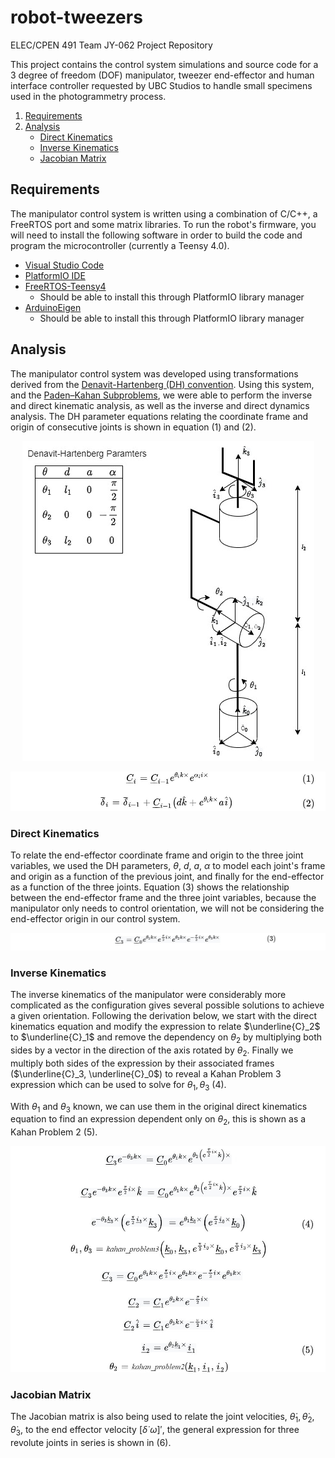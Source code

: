 # robot-tweezers

ELEC/CPEN 491 Team JY-062 Project Repository

This project contains the control system simulations and source code for a 3 degree of freedom (DOF) manipulator, tweezer end-effector and human interface controller requested by UBC Studios to handle small specimens used in the photogrammetry process.

1. [Requirements](#Requirements)
2. [Analysis](#Analysis)
    - [Direct Kinematics](#Direct-Kinematics)
    - [Inverse Kinematics](#Inverse-Kinematics)
    - [Jacobian Matrix](#Jacobian-Matrix)

## Requirements <a name="Requirements"></a>

The manipulator control system is written using a combination of C/C++, a FreeRTOS port and some matrix libraries. To run the robot's firmware, you will need to install the following software in order to build the code and program the microcontroller (currently a Teensy 4.0).

- [Visual Studio Code](https://code.visualstudio.com/download)
- [PlatformIO IDE](https://platformio.org/install/ide?install=vscode)
- [FreeRTOS-Teensy4](https://platformio.org/lib/show/6737/FreeRTOS-Teensy4/installation)
    - Should be able to install this through PlatformIO library manager
- [ArduinoEigen](https://github.com/hideakitai/ArduinoEigen)
    - Should be able to install this through PlatformIO library manager

## Analysis <a name="Analysis"></a>

The manipulator control system was developed using transformations derived from the [Denavit-Hartenberg (DH) convention](https://en.wikipedia.org/wiki/Denavit%E2%80%93Hartenberg_parameters). Using this system, and the [Paden–Kahan Subproblems](https://en.wikipedia.org/wiki/Paden%E2%80%93Kahan_subproblems), we were able to perform the inverse and direct kinematic analysis, as well as the inverse and direct dynamics analysis. The DH parameter equations relating the coordinate frame and origin of consecutive joints is shown in equation (1) and (2).

<p align="center">
  <img src="assets/spherical_wrist_diagram.jpg" alt="Spherical Wrist"/>
</p>

<p align="center">
  <img src="assets/dh_equations.jpg" alt="DH Equations" width="570"/>
</p>

### Direct Kinematics <a name="Direct-Kinematics"></a>

To relate the end-effector coordinate frame and origin to the three joint variables, we used the DH parameters, $\theta$, $d$, $a$, $\alpha$ to model each joint's frame and origin as a function of the previous joint, and finally for the end-effector as a function of the three joints. Equation (3) shows the relationship between the end-effector frame and the three joint variables, because the manipulator only needs to control orientation, we will not be considering the end-effector origin in our control system.

<p align="center">
  <img src="assets/direct_kinematic_derivation.jpg" alt="DH Equations" />
</p>

### Inverse Kinematics <a name="Inverse-Kinematics"></a>

The inverse kinematics of the manipulator were considerably more complicated as the configuration gives several possible solutions to achieve a given orientation. Following the derivation below, we start with the direct kinematics equation and modify the expression to relate $\underline{C}_2$ to $\underline{C}_1$ and remove the dependency on $\theta_2$ by multiplying both sides by a vector in the direction of the axis rotated by $\theta_2$. Finally we multiply both sides of the expression by their associated frames ($\underline{C}_3,  \underline{C}_0$) to reveal a Kahan Problem 3 expression which can be used to solve for $\theta_1, \theta_3$ (4).
 
With $\theta_1$ and $\theta_3$ known, we can use them in the original direct kinematics equation to find an expression dependent only on $\theta_2$, this is shown as a Kahan Problem 2 (5).

<p align="center">
  <img src="assets/inverse_kinematic_derivation.jpg" alt="DH Equations" width="580"/>
</p>

### Jacobian Matrix <a name="Jacobian-Matrix"></a>

The Jacobian matrix is also being used to relate the joint velocities, $\dot{\theta}_1, \dot{\theta}_2, \dot{\theta}_3$, to the end effector velocity $[\dot{\delta}$ $\omega]'$, the general expression for three revolute joints in series is shown in (6).
